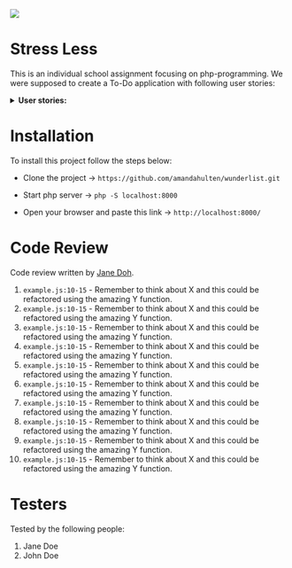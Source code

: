 <img src="https://media.giphy.com/media/jS27LWasgUIYrXtP83/giphy-downsized.gif" >

# Stress Less

This is an individual school assignment focusing on php-programming. We were supposed to create a To-Do application with following user stories:

<details><summary><b> User stories:</b></summary>

- As a user I should be able to create an account.
- As a user I should be able to login.
- As a user I should be able to logout.
- As a user I should be able to edit my account email and password.
- As a user I should be able to upload a profile avatar image.
- As a user I should be able to create new tasks with title, description and deadline date.
- As a user I should be able to edit my tasks.
- As a user I should be able to delete my tasks.
- As a user I should be able to mark tasks as completed.
- As a user I should be able to mark tasks as uncompleted.
- As a user I'm able to create new task lists with title.
- As a user I'm able to edit my task lists.
- As a user I'm able to delete my task lists along with all tasks.
- As a user I'm able to add a task to a list.
- As a user I'm able to view all tasks.
- As a user I'm able to view all tasks within a list.
- As a user I'm able to view all tasks which should be completed today.
    
**Extra:** 
- As a user I'm able to remove a task from a list.

</details>

# Installation

To install this project follow the steps below: 

- Clone the project -> ``` https://github.com/amandahulten/wunderlist.git ```

- Start php server -> ```php -S localhost:8000```

- Open your browser and paste this link -> ```http://localhost:8000/```

# Code Review

Code review written by [Jane Doh](https://github.com/username).

1. `example.js:10-15` - Remember to think about X and this could be refactored using the amazing Y function.
2. `example.js:10-15` - Remember to think about X and this could be refactored using the amazing Y function.
3. `example.js:10-15` - Remember to think about X and this could be refactored using the amazing Y function.
4. `example.js:10-15` - Remember to think about X and this could be refactored using the amazing Y function.
5. `example.js:10-15` - Remember to think about X and this could be refactored using the amazing Y function.
6. `example.js:10-15` - Remember to think about X and this could be refactored using the amazing Y function.
7. `example.js:10-15` - Remember to think about X and this could be refactored using the amazing Y function.
8. `example.js:10-15` - Remember to think about X and this could be refactored using the amazing Y function.
9. `example.js:10-15` - Remember to think about X and this could be refactored using the amazing Y function.
10. `example.js:10-15` - Remember to think about X and this could be refactored using the amazing Y function.

# Testers

Tested by the following people:

1. Jane Doe
2. John Doe
